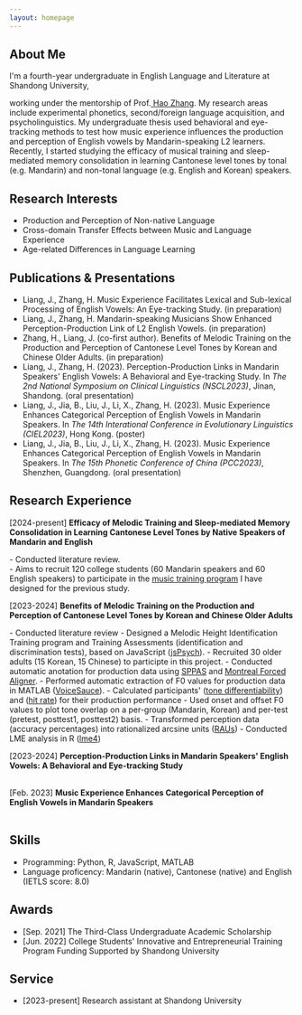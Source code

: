 ```yaml
---
layout: homepage
---
```


## About Me

<!-- I'm a <a href="https://med.nyu.edu/departments-institutes/population-health/divisions-sections-centers/biostatistics/" target="_blank"> Statistics</a> Ph.D. candidate at <a href="https://www.nyu.edu/" target="_blank"> New York University</a>, -->
I'm a fourth-year undergraduate in English Language and Literature at Shandong University,
<!-- 's <a href="https://med.nyu.edu/" target="_blank"> Grossman School of Medicine</a> -->
<!-- , specifically within the <a href="https://med.nyu.edu/research/sackler-institute-graduate-biomedical-sciences/" target="_blank"> Vilcek institute of Biomedical Sciences</a> and the Department of <a href="https://med.nyu.edu/departments-institutes/population-health/" target="_blank"> Population Health</a>. Under the mentorship of Prof.  -->
working under the mentorship of Prof.<a href="https://scholar.google.com/citations?hl=zh-TW&user=oQzY0ZwAAAAJ" target="_blank"> Hao Zhang</a>. My research areas include experimental phonetics, second/foreign language acquisition, and psycholinguistics. My undergraduate thesis used behavioral and eye-tracking methods to test how music experience influences the production and perception of English vowels by Mandarin-speaking L2 learners. Recently, I started studying the efficacy of musical training and sleep-mediated memory consolidation in learning Cantonese level tones by tonal (e.g. Mandarin) and non-tonal language (e.g. English and Korean) speakers. 



## Research Interests
- Production and Perception of Non-native Language
- Cross-domain Transfer Effects between Music and Language Experience
- Age-related Differences in Language Learning

## Publications & Presentations
- Liang, J., Zhang, H. Music Experience Facilitates Lexical and Sub-lexical Processing of English Vowels: An Eye-tracking Study. (in preparation)
- Liang, J., Zhang, H. Mandarin-speaking Musicians Show Enhanced Perception-Production Link of L2 English Vowels. (in preparation)
- Zhang, H., Liang, J. (co-first author). Benefits of Melodic Training on the Production and Perception of Cantonese Level Tones by Korean and Chinese Older Adults. (in preparation)
- Liang, J., Zhang, H. (2023). Perception-Production Links in Mandarin Speakers' English Vowels: A Behavioral and Eye-tracking Study. In <em>The 2nd National Symposium on Clinical Linguistics (NSCL2023)</em>, Jinan, Shandong. (oral presentation)
- Liang, J., Jia, B., Liu, J., Li, X., Zhang, H. (2023). Music Experience Enhances Categorical Perception of English Vowels in Mandarin Speakers. In <em>The 14th Interational Conference in Evolutionary Linguistics (CIEL2023)</em>, Hong Kong. (poster)
- Liang, J., Jia, B., Liu, J., Li, X., Zhang, H. (2023). Music Experience Enhances Categorical Perception of English Vowels in Mandarin Speakers. In <em>The 15th Phonetic Conference of China (PCC2023)</em>, Shenzhen, Guangdong. (oral presentation)



## Research Experience
<p>[2024-present] <strong>Efficacy of Melodic Training and Sleep-mediated Memory Consolidation in Learning Cantonese Level Tones by Native Speakers of Mandarin and English</strong><br></p>
- Conducted literature review. <br>
- Aims to recruit 120 college students (60 Mandarin speakers and 60 English speakers) to participate in the <a href="#melodicTraining2023">music training program</a> I have designed for the previous study. <br>



<p id="melodicTraining2023">[2023-2024] <strong>Benefits of Melodic Training on the Production and Perception of Cantonese Level Tones by Korean and Chinese Older Adults</strong> <br></p>
- Conducted literature review 
- Designed a Melodic Height Identification Training program and Training Assessments (identification and discrimination tests), based on JavaScript (<a href="https://www.jspsych.org/7.3/" target="_blank">jsPsych</a>). 
- Recruited 30 older adults (15 Korean, 15 Chinese) to participte in this project.
- Conducted automatic anotation for production data using <a href="https://sppas.org/" target="_blank">SPPAS</a> and <a href="https://montreal-forced-aligner.readthedocs.io/en/latest/" target="_blank">Montreal Forced Aligner</a>.
- Performed automatic extraction of F0 values for production data in MATLAB (<a href="https://phonetics.ucla.edu/voicesauce/" target="_blank">VoiceSauce</a>).
- Calculated participants' (<a href="https://www.frontiersin.org/journals/neuroscience/articles/10.3389/fnins.2020.592954/full" target="_blank">tone differentiability</a>) and (<a href="https://www.frontiersin.org/journals/neuroscience/articles/10.3389/fnins.2020.592954/full" target="_blank">hit rate</a>) for their production performance
- Used onset and offset F0 values to plot tone overlap on a per-group (Mandarin, Korean) and per-test (pretest, posttest1, posttest2) basis.
- Transformed perception data (accuracy percentages) into rationalized arcsine units (<a href="https://pubs.asha.org/doi/abs/10.1044/jshr.2803.455" target="_blank">RAUs</a>)
- Conducted LME analysis in R (<a href="https://cran.r-project.org/web/packages/lme4/index.html" target="_blank">lme4</a>)







[2023-2024] **Perception-Production Links in Mandarin Speakers' English Vowels: A Behavioral and Eye-tracking Study**<br>
<br>


[Feb. 2023] **Music Experience Enhances Categorical Perception of English Vowels in Mandarin Speakers**<br>
<br>

## Skills
- Programming: Python, R, JavaScript, MATLAB
- Language proficency: Mandarin (native), Cantonese (native) and English (IETLS score: 8.0)




## Awards
- [Sep. 2021] The Third-Class Undergraduate Academic Scholarship
- [Jun. 2022] College Students' Innovative and Entrepreneurial Training Program Funding Supported by Shandong University










## Service
- [2023-present] Research assistant at Shandong University





